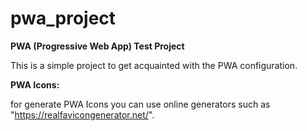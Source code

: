 # pwa_project

**PWA (Progressive Web App) Test Project**


This is a simple project to get acquainted with the PWA configuration.



**PWA Icons:**

for generate PWA Icons you can use online generators such as "https://realfavicongenerator.net/".
